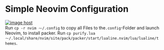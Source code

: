 # Simple Neovim Configuration
<a href="https://imgbox.com/NIX9abqY" target="_blank"><img src="https://thumbs2.imgbox.com/99/e3/NIX9abqY_t.png" alt="image host"/></a>
</br>
Run `cp -r nvim ⁓/.config` to copy all Files to the`.config`-Folder and launch Neovim, to install packer. Run `cp purify.lua ⁓/.local/share/nvim/site/pack/packer/start/lualine.nvim/lua/lualine/themes`.